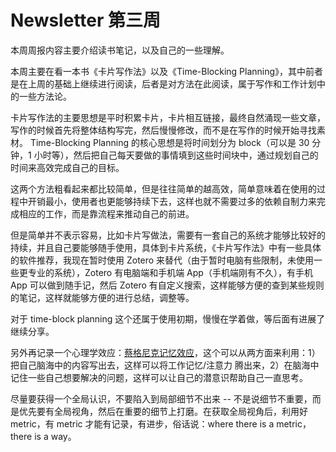 # Newsletter 第三周

本周周报内容主要介绍读书笔记，以及自己的一些理解。

本周主要在看一本书《卡片写作法》以及《Time-Blocking Planning》，其中前者是在上周的基础上继续进行阅读，后者是对方法在此阅读，属于写作和工作计划中的一些方法论。

卡片写作法的主要思想是平时积累卡片，卡片相互链接，最终自然涌现一些文章，写作的时候首先将整体结构写完，然后慢慢修改，而不是在写作的时候开始寻找素材。
Time-Blocking Planning 的核心思想是将时间划分为 block（可以是 30 分钟，1 小时等），然后把自己每天要做的事情填到这些时间块中，通过规划自己的时间来高效完成自己的目标。

这两个方法粗看起来都比较简单，但是往往简单的越高效，简单意味着在使用的过程中开销最小，使用者也更能够持续下去，这样也就不需要过多的依赖自制力来完成相应的工作，而是靠流程来推动自己的前进。

但是简单并不表示容易，比如卡片写做法，需要有一套自己的系统才能够比较好的持续，并且自己要能够随手使用，具体到卡片系统，《卡片写作法》中有一些具体的软件推荐，我现在暂时使用 Zotero 来替代（由于暂时电脑有些限制，未使用一些更专业的系统），Zotero 有电脑端和手机端 App（手机端刚有不久），有手机 App 可以做到随手记，然后 Zotero 有自定义搜索，这样能够方便的查到某些规则的笔记，这样就能够方便的进行总结，调整等。

对于 time-block planning 这个还属于使用初期，慢慢在学着做，等后面有进展了继续分享。

另外再记录一个心理学效应：[蔡格尼克记忆效应](https://zh.wikipedia.org/zh-cn/%E8%94%A1%E5%8A%A0%E5%B0%BC%E5%85%8B%E6%95%88%E6%87%89)，这个可以从两方面来利用：1）把自己脑海中的内容写出去，这样可以将工作记忆/注意力 腾出来，2）在脑海中记住一些自己想要解决的问题，这样可以让自己的潜意识帮助自己一直思考。

尽量要获得一个全局认识，不要陷入到局部细节不出来 -- 不是说细节不重要，而是优先要有全局视角，然后在重要的细节上打磨。在获取全局视角后，利用好 metric，有 metric 才能有记录，有进步，俗话说：where there is a metric，there is a way。
